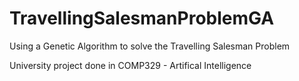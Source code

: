# TravellingSalesmanProblemGA
Using a Genetic Algorithm to solve the Travelling Salesman Problem

University project done in COMP329 - Artifical Intelligence
